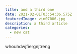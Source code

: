 ```yaml
---
title: and a third one
date: 2021-02-01T03:54:36.575Z
featuredImage: vin07006.jpg
description: a third article
categories:
  - new cat
---
```

whouhdwjfiergnjtreng